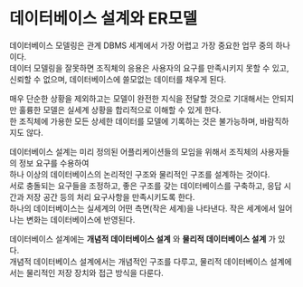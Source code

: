 # 데이터베이스 설계와 ER모델

데이터베이스 모델링은 관계 DBMS 세계에서 가장 어렵고 가장 중요한 업무 중의 하나이다.  
데이터 모델링을 잘못하면 조직체의 응용은 사용자의 요구를 만족시키지 못할 수 있고,  
신뢰할 수 없으며, 데이터베이스에 쓸모없는 데이터를 채우게 된다.

매우 단순한 상황을 제외하고는 모델이 완전한 지식을 전달할 것으로 기대해서는 안되지만 훌륭한 모델은 실세계 상황을 합리적으로 이해할 수 있게 한다.  
한 조직체에 가용한 모든 상세한 데이터를 모델에 기록하는 것은 불가능하며, 바람직하지도 않다.

데이터베이스 설계는 미리 정의된 어플리케이션들의 모임을 위해서 조직체의 사용자들의 정보 요구를 수용하여  
하나 이상의 데이터베이스의 논리적인 구조와 물리적인 구조를 설계하는 것이다.  
서로 충돌되는 요구들을 조정하고, 좋은 구조를 갖는 데이터베이스를 구축하고, 응답 시간과 저장 공간 등의 처리 요구사항을 만족시키도록 한다.  
하나의 데이터베이스는 실세계의 어떤 측면(작은 세계)을 나타낸다. 작은 세계에서 일어나는 변화는 데이터베이스에 반영된다.

데이터베이스 설계에는 __개념적 데이터베이스 설계__ 와 __물리적 데이터베이스 설계__ 가 있다.  
개념적 데이터베이스 설계에서는 개념적인 구조를 다루고, 물리적 데이터베이스 설계에서는 물리적인 저장 장치와 접근 방식을 다룬다.

